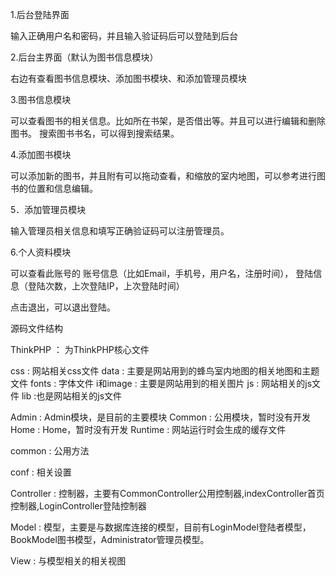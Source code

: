 1.后台登陆界面
 
输入正确用户名和密码，并且输入验证码后可以登陆到后台

2.后台主界面（默认为图书信息模块）
 
右边有查看图书信息模块、添加图书模块、和添加管理员模块

3.图书信息模块
 
可以查看图书的相关信息。比如所在书架，是否借出等。并且可以进行编辑和删除图书。
搜索图书书名，可以得到搜索结果。


4.添加图书模块



 
 

可以添加新的图书，并且附有可以拖动查看，和缩放的室内地图，可以参考进行图书的位置和信息编辑。

5．添加管理员模块
 
输入管理员相关信息和填写正确验证码可以注册管理员。

6.个人资料模块
 



可以查看此账号的
账号信息（比如Email，手机号，用户名，注册时间），
登陆信息（登陆次数，上次登陆IP，上次登陆时间）

 
点击退出，可以退出登陆。





源码文件结构










 
ThinkPHP ： 为ThinkPHP核心文件
 
css : 网站相关css文件
data : 主要是网站用到的蜂鸟室内地图的相关地图和主题文件
fonts : 字体文件
i和image : 主要是网站用到的相关图片
js : 网站相关的js文件
lib :也是网站相关的js文件
 
Admin : Admin模块，是目前的主要模块
Common : 公用模块，暂时没有开发
Home : Home，暂时没有开发
Runtime : 网站运行时会生成的缓存文件

 
common : 公用方法

conf : 相关设置

Controller : 控制器，主要有CommonController公用控制器,indexController首页控制器,LoginController登陆控制器

Model : 模型，主要是与数据库连接的模型，目前有LoginModel登陆者模型，BookModel图书模型，Administrator管理员模型。

View : 与模型相关的相关视图
